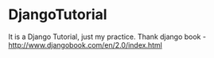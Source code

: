 DjangoTutorial
==============

It is a Django Tutorial, just my practice.
Thank django book - http://www.djangobook.com/en/2.0/index.html
